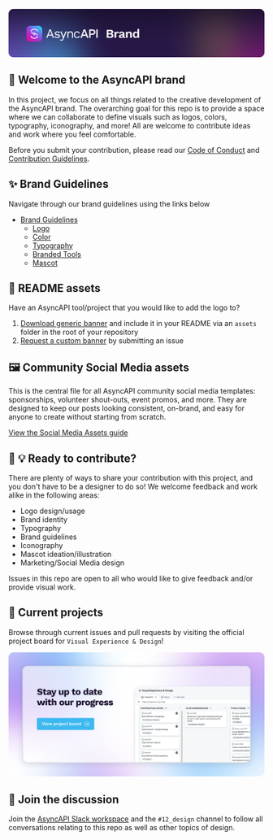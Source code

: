 
[![AsyncAPI Brand Banner](./assets/github-repobanner-brand.png)](https://www.asyncapi.com)

## 🎨 Welcome to the AsyncAPI brand
In this project, we focus on all things related to the creative development of the AsyncAPI brand. The overarching goal for this repo is to provide a space where we can collaborate to define visuals such as logos, colors, typography, iconography, and more! All are welcome to contribute ideas and work where you feel comfortable.

Before you submit your contribution, please read our [Code of Conduct](https://github.com/asyncapi/.github/blob/master/CODE_OF_CONDUCT.md) and [Contribution Guidelines](https://github.com/asyncapi/asyncapi/blob/master/CONTRIBUTING.md#contributing-to-asyncapi).

## ✨ Brand Guidelines
Navigate through our brand guidelines using the links below

- [Brand Guidelines](brand-guidelines/README.md)
    - [Logo](brand-guidelines/logo/README.md)
    - [Color](brand-guidelines/color/README.md)
    - [Typography](brand-guidelines/typography/README.md)
    - [Branded Tools](brand-guidelines/branded-tools/README.md)
    - [Mascot](illustrations/mascots/README.md)

## 📖 README assets
Have an AsyncAPI tool/project that you would like to add the logo to?

1. [Download generic banner](./assets/github-repobanner-generic.png) and include it in your README via an `assets` folder in the root of your repository
2. [Request a custom banner](https://github.com/asyncapi/brand/issues/new?&title=New+repo+banner+request&body=Leave+the+title+and+link+of+your+repo+and+any+other+details+here&assignees=mcturco&labels=:art:+design) by submitting an issue

## 🖼 Community Social Media assets
This is the central file for all AsyncAPI community social media templates: sponsorships, volunteer shout-outs, event promos, and more.
They are designed to keep our posts looking consistent, on-brand, and easy for anyone to create without starting from scratch.

[View the Social Media Assets guide](https://www.figma.com/design/LgSxCOVi0iE2I7gijl5rf0/Community-Social-Assets?node-id=0-1&t=Lqe9gkN2tIzC8B2k-1)


## 🙌 💡 Ready to contribute?
There are plenty of ways to share your contribution with this project, and you don't have to be a designer to do so! We welcome feedback and work alike in the following areas:

- Logo design/usage
- Brand identity
- Typography
- Brand guidelines
- Iconography
- Mascot ideation/illustration
- Marketing/Social Media design

Issues in this repo are open to all who would like to give feedback and/or provide visual work.

## 📌 Current projects
Browse through current issues and pull requests by visiting the official project board for `Visual Experience & Design`!

[![Stay up to date with our progress. View project board ->](./assets/github-brand_project-board-cta.png)](https://github.com/orgs/asyncapi/projects/10/views/2)
 

## 💬 Join the discussion
Join the [AsyncAPI Slack workspace](https://asyncapi.com/slack-invite) and the `#12_design` channel to follow all conversations relating to this repo as well as other topics of design.
